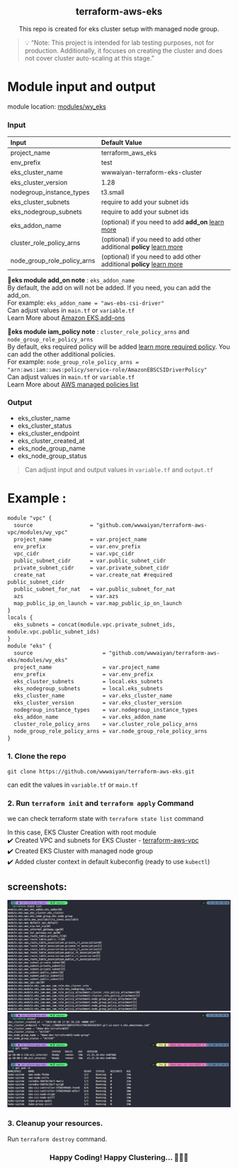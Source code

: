 <h2 align="center"> terraform-aws-eks</h2>
<p align="center">This repo is created for eks cluster setup with managed node group.  </p>

>💡 “Note: This project is intended for lab testing purposes, not for production. Additionally, it focuses on creating the cluster and does not cover cluster auto-scaling at this stage.”   


# Module input and output  
module location: [modules/wy_eks](modules/wy_eks)
### Input

| Input                   | Default Value                                            |
| :---------------------- | :------------------------------------------------------- |
| project_name            | terraform_aws_eks                                        |
| env_prefix              | test                                                     |
| eks_cluster_name        | wwwaiyan-terraform-eks-cluster                           |
| eks_cluster_version     | 1.28                                                     |
| nodegroup_instance_types | t3.small                                                |
| eks_cluster_subnets      | require to add your subnet ids                          |
| eks_nodegroup_subnets    | require to add your subnet ids                          |
| eks_addon_name           | (optional) if you need to add **add_on** [learn more](https://docs.aws.amazon.com/eks/latest/userguide/eks-add-ons.html) |
| cluster_role_policy_arns |(optional) if you need to add other additional **policy** [learn more](https://docs.aws.amazon.com/aws-managed-policy/latest/reference/policy-list.html)|
| node_group_role_policy_arns |(optional) if you need to add other additional **policy** [learn more](https://docs.aws.amazon.com/aws-managed-policy/latest/reference/policy-list.html)|  

**📝eks module add_on note** : `eks_addon_name`  
By default, the add on will not be added. If you need, you can add the add_on.  
For example: `eks_addon_name = "aws-ebs-csi-driver"`  
Can adjust values in `main.tf` or `variable.tf`  
Learn More about [Amazon EKS add-ons](https://docs.aws.amazon.com/eks/latest/userguide/eks-add-ons.html)  

**📝eks module iam_policy note** : `cluster_role_policy_arns` and `node_group_role_policy_arns`     
By default, eks  required policy will be added [learn more  required policy](https://docs.aws.amazon.com/eks/latest/userguide/using-service-linked-roles.html). You can add the other additional policies.    
For example: `node_group_role_policy_arns = "arn:aws:iam::aws:policy/service-role/AmazonEBSCSIDriverPolicy"`  
Can adjust values in `main.tf` or `variable.tf`  
Learn More about [AWS managed policies list](https://docs.aws.amazon.com/aws-managed-policy/latest/reference/policy-list.html)

### Output
 - eks_cluster_name
 - eks_cluster_status
 - eks_cluster_endpoint
 - eks_cluster_created_at
 - eks_node_group_name
 - eks_node_group_status  
> Can adjust input and output values in `variable.tf` and `output.tf`

# Example :
```hcl
module "vpc" {
  source                  = "github.com/wwwaiyan/terraform-aws-vpc/modules/wy_vpc"
  project_name            = var.project_name
  env_prefix              = var.env_prefix
  vpc_cidr                = var.vpc_cidr
  public_subnet_cidr      = var.public_subnet_cidr
  private_subnet_cidr     = var.private_subnet_cidr
  create_nat              = var.create_nat #required public_subnet_cidr
  public_subnet_for_nat   = var.public_subnet_for_nat
  azs                     = var.azs
  map_public_ip_on_launch = var.map_public_ip_on_launch
}
locals {
  eks_subnets = concat(module.vpc.private_subnet_ids, module.vpc.public_subnet_ids)
}
module "eks" {
  source                      = "github.com/wwwaiyan/terraform-aws-eks/modules/wy_eks"
  project_name                = var.project_name
  env_prefix                  = var.env_prefix
  eks_cluster_subnets         = local.eks_subnets
  eks_nodegroup_subnets       = local.eks_subnets
  eks_cluster_name            = var.eks_cluster_name
  eks_cluster_version         = var.eks_cluster_version
  nodegroup_instance_types    = var.nodegroup_instance_types
  eks_addon_name              = var.eks_addon_name
  cluster_role_policy_arns    = var.cluster_role_policy_arns
  node_group_role_policy_arns = var.node_group_role_policy_arns
}
```  
### 1. Clone the repo  
```
git clone https://github.com/wwwaiyan/terraform-aws-eks.git
```  
can edit the values in `variable.tf` or `main.tf`  
### 2. Run `terraform init` and `terraform apply` Command  
we can check terraform state with `terraform state list` command  

In this case, EKS Cluster Creation with root module  
✔️ Created VPC and subnets for EKS Cluster - [terraform-aws-vpc](https://github.com/wwwaiyan/terraform-aws-vpc)  
✔️ Created EKS Cluster with managed node group  
✔️ Added cluster context in default kubeconfig (ready to use `kubectl`)

## screenshots: 

![image](./screenshots/eks-terraform-state-list.png)  
![image](./screenshots/eks_terraform-output_kubectl.png)  

### 3. Cleanup your resources.  
Run `terraform destroy` command.  

<H3 align="center">Happy Coding! Happy Clustering... 🌟🚀😊</H3>
